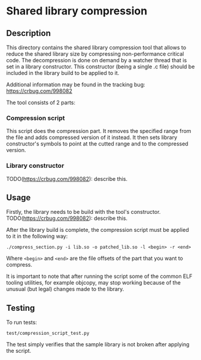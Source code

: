 # Shared library compression
## Description
This directory contains the shared library compression tool that allows to
reduce the shared library size by compressing non-performance critical code.
The decompression is done on demand by a watcher thread that is set in a
library constructor. This constructor (being a single .c file) should be
included in the library build to be applied to it.

Additional information may be found in the tracking bug:
https://crbug.com/998082

The tool consists of 2 parts:
### Compression script
This script does the compression part. It removes the specified range from
the file and adds compressed version of it instead. It then sets library
constructor's symbols to point at the cutted range and to the compressed
version.
### Library constructor
TODO(https://crbug.com/998082): describe this.

## Usage
Firstly, the library needs to be build with the tool's constructor.
TODO(https://crbug.com/998082): describe this.

After the library build is complete, the compression script must be applied to
it in the following way:

    ./compress_section.py -i lib.so -o patched_lib.so -l <begin> -r <end>

Where `<begin>` and `<end>` are the file offsets of the part that you want to
compress.

It is important to note that after running the script some of the common ELF
tooling utilities, for example objcopy, may stop working because of the
unusual (but legal) changes made to the library.

## Testing
To run tests:

    test/compression_script_test.py

The test simply verifies that the sample library is not broken after applying the script.
